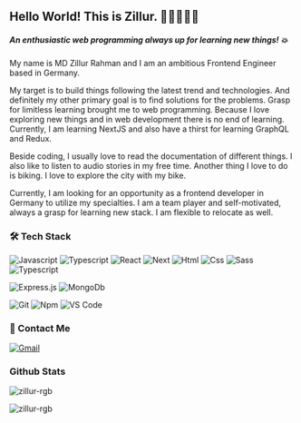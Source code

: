 ## Hello World! This is Zillur. :star2::star2::star2::star2::star2:
##### An enthusiastic web programming always up for learning new things! :boom:

My name is MD Zillur Rahman and I am an ambitious Frontend Engineer based in Germany.

My target is to build things following the latest trend and technologies. And definitely my other primary goal is to find solutions for the problems. Grasp for limitless learning brought me to web programming. Because I love exploring new things and in web development there is no end of learning. Currently, I am learning NextJS and also have a thirst for learning GraphQL and Redux.

Beside coding, I usually love to read the documentation of different things. I also like to listen to audio stories in my free time. Another thing I love to do is biking. I love to explore the city with my bike.

Currently, I am looking for an opportunity as a frontend developer in Germany to utilize my specialties. I am a team player and self-motivated, always a grasp for learning new stack. I am flexible to relocate as well.


### 🛠 Tech Stack

![Javascript](http://img.shields.io/badge/-Javascript-fcd400?style=flat-square&logo=javascript&logoColor=black)
![Typescript](http://img.shields.io/badge/-Typescript-3178c6?style=flat-square&logo=typescript&logoColor=white)
![React](http://img.shields.io/badge/-React-61DAFB?style=flat-square&logo=react&logoColor=white)
![Next](https://img.shields.io/badge/Next-js-lightgrey)
![Html](http://img.shields.io/badge/-Html-e24c27?style=flat-square&logo=html5&logoColor=white)
![Css](http://img.shields.io/badge/-Css-2a65f1?style=flat-square&logo=css3&logoColor=white)
![Sass](http://img.shields.io/badge/-Sass-cc6699?style=flat-square&logo=sass&logoColor=white)
![Typescript](http://img.shields.io/badge/-Typescript-3178c6?style=flat-square&logo=typescript&logoColor=white)

![Express.js](http://img.shields.io/badge/-Express-white?style=flat-square&logo=express)
![MongoDb](http://img.shields.io/badge/-MongoDb-white?style=flat-square&logo=mongodb)

![Git](http://img.shields.io/badge/-Git-white?style=flat-square&logo=git)
![Npm](http://img.shields.io/badge/-Npm-white?style=flat-square&logo=npm&logoColor=white)
![VS Code](http://img.shields.io/badge/-VS%20Code-black?style=flat-square&logo=visualstudiocode&logoColor=3aa7f2)

### 💬 Contact Me
[![Gmail](https://img.shields.io/badge/-zillurdeu@gmail.com-c14438?style=for-the-badge&logo=Gmail&logoColor=white)](mailto:zillurdeu@gmail.com)

### Github Stats
<p><img align="center" src="https://github-readme-stats.vercel.app/api/top-langs?username=zillur-rgb&show_icons=true&locale=en&layout=compact" alt="zillur-rgb" /></p>

<p><img align="center" src="https://github-readme-streak-stats.herokuapp.com/?user=zillur-rgb&" alt="zillur-rgb" /></p>

<!--
**zillur-rgb/zillur-rgb** is a ✨ _special_ ✨ repository because its `README.md` (this file) appears on your GitHub profile.

Here are some ideas to get you started:

- 🔭 I’m currently working on ...
- 🌱 I’m currently learning ...
- 👯 I’m looking to collaborate on ...
- 🤔 I’m looking for help with ...
- 💬 Ask me about ...
- 📫 How to reach me: ...
- 😄 Pronouns: ...
- ⚡ Fun fact: ...
-->
